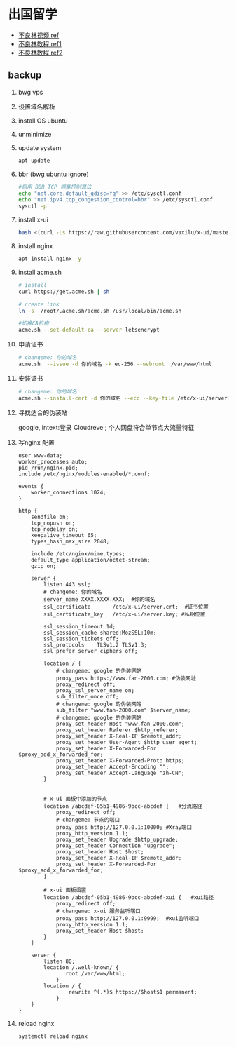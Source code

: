 # 出国留学

* [不良林视频 ref](https://www.youtube.com/watch?v=s90feRmdr9A&list=PLD4NhM_IqBXWgPipuLewPNWzQam6g0xZ_&index=7)
* [不良林教程 ref1](https://bulianglin.com/g/node/)
* [不良林教程 ref2](https://telegra.ph/node-03-10)

## backup

1. bwg vps
1. 设置域名解析
1. install OS ubuntu
1. unminimize
1. update system

    ```bash
    apt update
    ```
1. bbr (bwg ubuntu ignore)

    ```bash
    #启用 BBR TCP 拥塞控制算法
    echo "net.core.default_qdisc=fq" >> /etc/sysctl.conf
    echo "net.ipv4.tcp_congestion_control=bbr" >> /etc/sysctl.conf
    sysctl -p
    ```

1. install x-ui

    ```bash
    bash <(curl -Ls https://raw.githubusercontent.com/vaxilu/x-ui/master/install.sh)
    ```

1. install nginx

    ```bash
    apt install nginx -y
    ```

1. install acme.sh

    ```bash
    # install
    curl https://get.acme.sh | sh

    # create link
    ln -s  /root/.acme.sh/acme.sh /usr/local/bin/acme.sh

    #切换CA机构
    acme.sh --set-default-ca --server letsencrypt
    ```

1. 申请证书

    ```bash
    # changeme: 你的域名
    acme.sh  --issue -d 你的域名 -k ec-256 --webroot  /var/www/html
    ```

1. 安装证书

    ```bash
    # changeme: 你的域名
    acme.sh --install-cert -d 你的域名 --ecc --key-file /etc/x-ui/server.key  --fullchain-file /etc/x-ui/server.crt --reloadcmd "systemctl force-reload nginx"
    ```

1. 寻找适合的伪装站

    google, intext:登录 Cloudreve ; 个人网盘符合单节点大流量特征

1. 写nginx 配置

    ```nginx /etc/nginx/nginx.conf
    user www-data;
    worker_processes auto;
    pid /run/nginx.pid;
    include /etc/nginx/modules-enabled/*.conf;

    events {
        worker_connections 1024;
    }

    http {
        sendfile on;
        tcp_nopush on;
        tcp_nodelay on;
        keepalive_timeout 65;
        types_hash_max_size 2048;

        include /etc/nginx/mime.types;
        default_type application/octet-stream;
        gzip on;

        server {
            listen 443 ssl;
            # changeme: 你的域名
            server_name XXXX.XXXX.XXX;  #你的域名
            ssl_certificate       /etc/x-ui/server.crt;  #证书位置
            ssl_certificate_key   /etc/x-ui/server.key; #私钥位置
            
            ssl_session_timeout 1d;
            ssl_session_cache shared:MozSSL:10m;
            ssl_session_tickets off;
            ssl_protocols    TLSv1.2 TLSv1.3;
            ssl_prefer_server_ciphers off;

            location / {
                # changeme: google 的伪装网站
                proxy_pass https://www.fan-2000.com; #伪装网址
                proxy_redirect off;
                proxy_ssl_server_name on;
                sub_filter_once off;
                # changeme: google 的伪装网站
                sub_filter "www.fan-2000.com" $server_name;
                # changeme: google 的伪装网站
                proxy_set_header Host "www.fan-2000.com";
                proxy_set_header Referer $http_referer;
                proxy_set_header X-Real-IP $remote_addr;
                proxy_set_header User-Agent $http_user_agent;
                proxy_set_header X-Forwarded-For $proxy_add_x_forwarded_for;
                proxy_set_header X-Forwarded-Proto https;
                proxy_set_header Accept-Encoding "";
                proxy_set_header Accept-Language "zh-CN";
            }


            # x-ui 面板中添加的节点
            location /abcdef-05b1-4986-9bcc-abcdef {   #分流路径
                proxy_redirect off;
                # changeme: 节点的端口
                proxy_pass http://127.0.0.1:10000; #Xray端口
                proxy_http_version 1.1;
                proxy_set_header Upgrade $http_upgrade;
                proxy_set_header Connection "upgrade";
                proxy_set_header Host $host;
                proxy_set_header X-Real-IP $remote_addr;
                proxy_set_header X-Forwarded-For $proxy_add_x_forwarded_for;
            }

            # x-ui 面板设置
            location /abcdef-05b1-4986-9bcc-abcdef-xui {   #xui路径
                proxy_redirect off;
                # changeme: x-ui 服务监听端口
                proxy_pass http://127.0.0.1:9999;  #xui监听端口
                proxy_http_version 1.1;
                proxy_set_header Host $host;
            }
        }

        server {
            listen 80;
            location /.well-known/ {
                   root /var/www/html;
                }
            location / {
                    rewrite ^(.*)$ https://$host$1 permanent;
                }
        }
    }
    ```

1. reload nginx

    ```bash
    systemctl reload nginx
    ```
